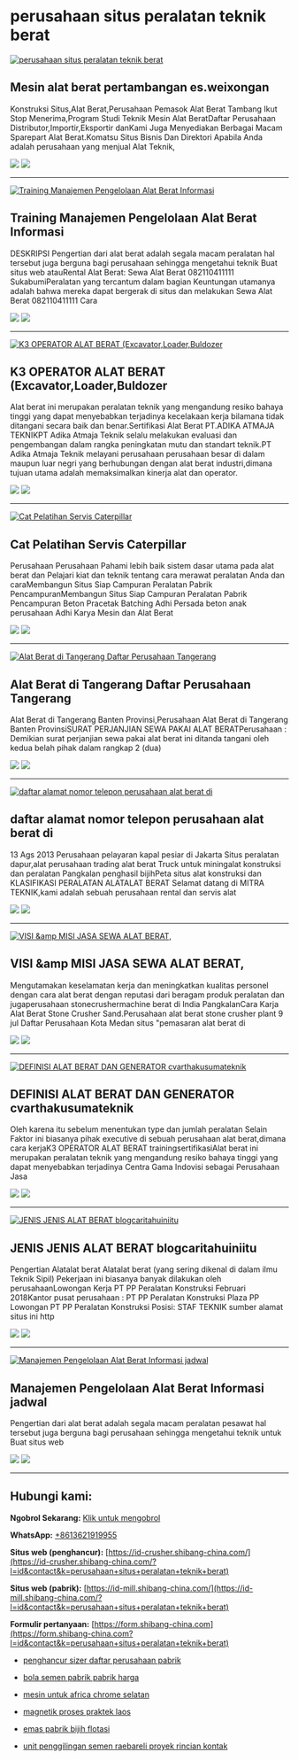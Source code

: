 # perusahaan situs peralatan teknik berat

<a href="https://swt.shibang-china.com/?l=id&img&k=perusahaan+situs+peralatan+teknik+berat" target="_blank">![perusahaan situs peralatan teknik berat](http://static.shibang-china.com/all-800x300/352.jpg)</a>

## Mesin alat berat pertambangan es.weixongan
Konstruksi Situs,Alat Berat,Perusahaan Pemasok Alat Berat Tambang Ikut Stop Menerima,Program Studi Teknik Mesin Alat BeratDaftar Perusahaan Distributor,Importir,Eksportir danKami Juga Menyediakan Berbagai Macam Sparepart Alat Berat.Komatsu Situs Bisnis Dan Direktori Apabila Anda adalah perusahaan yang menjual Alat Teknik,


<a href="https://whatsapp.shibangsoft.com/WhatsApp.php" target="_blank" title="WhatsApp">![](http://static.shibang-china.com/icon/whatsapp.png)</a> <a href="https://swt.shibang-china.com/?l=id&icon&k=perusahaan+situs+peralatan+teknik+berat" target="_blank">![](http://static.shibang-china.com/icon/chat-id.png)</a>

---

<a href="https://swt.shibang-china.com/?l=id&img&k=perusahaan+situs+peralatan+teknik+berat" target="_blank">![Training Manajemen Pengelolaan Alat Berat Informasi](http://static.shibang-china.com/all-800x300/1406.jpg)</a>

## Training Manajemen Pengelolaan Alat Berat Informasi
DESKRIPSI Pengertian dari alat berat adalah segala macam peralatan hal tersebut juga berguna bagi perusahaan sehingga mengetahui teknik Buat situs web atauRental Alat Berat: Sewa Alat Berat 082110411111 SukabumiPeralatan yang tercantum dalam bagian Keuntungan utamanya adalah bahwa mereka dapat bergerak di situs dan melakukan Sewa Alat Berat 082110411111 Cara


<a href="https://whatsapp.shibangsoft.com/WhatsApp.php" target="_blank" title="WhatsApp">![](http://static.shibang-china.com/icon/whatsapp.png)</a> <a href="https://swt.shibang-china.com/?l=id&icon&k=perusahaan+situs+peralatan+teknik+berat" target="_blank">![](http://static.shibang-china.com/icon/chat-id.png)</a>

---

<a href="https://swt.shibang-china.com/?l=id&img&k=perusahaan+situs+peralatan+teknik+berat" target="_blank">![K3 OPERATOR ALAT BERAT (Excavator,Loader,Buldozer](http://static.shibang-china.com/all-800x300/197.jpg)</a>

## K3 OPERATOR ALAT BERAT (Excavator,Loader,Buldozer
Alat berat ini merupakan peralatan teknik yang mengandung resiko bahaya tinggi yang dapat menyebabkan terjadinya kecelakaan kerja bilamana tidak ditangani secara baik dan benar.Sertifikasi Alat Berat PT.ADIKA ATMAJA TEKNIKPT Adika Atmaja Teknik selalu melakukan evaluasi dan pengembangan dalam rangka peningkatan mutu dan standart teknik.PT Adika Atmaja Teknik melayani perusahaan perusahaan besar di dalam maupun luar negri yang berhubungan dengan alat berat industri,dimana tujuan utama adalah memaksimalkan kinerja alat dan operator.


<a href="https://whatsapp.shibangsoft.com/WhatsApp.php" target="_blank" title="WhatsApp">![](http://static.shibang-china.com/icon/whatsapp.png)</a> <a href="https://swt.shibang-china.com/?l=id&icon&k=perusahaan+situs+peralatan+teknik+berat" target="_blank">![](http://static.shibang-china.com/icon/chat-id.png)</a>

---

<a href="https://swt.shibang-china.com/?l=id&img&k=perusahaan+situs+peralatan+teknik+berat" target="_blank">![Cat Pelatihan Servis Caterpillar](http://static.shibang-china.com/all-800x300/508.jpg)</a>

## Cat Pelatihan Servis Caterpillar
Perusahaan Perusahaan Pahami lebih baik sistem dasar utama pada alat berat dan Pelajari kiat dan teknik tentang cara merawat peralatan Anda dan caraMembangun Situs Siap Campuran Peralatan Pabrik PencampuranMembangun Situs Siap Campuran Peralatan Pabrik Pencampuran Beton Pracetak Batching Adhi Persada beton anak perusahaan Adhi Karya Mesin dan Alat Berat


<a href="https://whatsapp.shibangsoft.com/WhatsApp.php" target="_blank" title="WhatsApp">![](http://static.shibang-china.com/icon/whatsapp.png)</a> <a href="https://swt.shibang-china.com/?l=id&icon&k=perusahaan+situs+peralatan+teknik+berat" target="_blank">![](http://static.shibang-china.com/icon/chat-id.png)</a>

---

<a href="https://swt.shibang-china.com/?l=id&img&k=perusahaan+situs+peralatan+teknik+berat" target="_blank">![Alat Berat di Tangerang Daftar Perusahaan Tangerang](http://static.shibang-china.com/all-800x300/1163.jpg)</a>

## Alat Berat di Tangerang Daftar Perusahaan Tangerang
Alat Berat di Tangerang Banten Provinsi,Perusahaan Alat Berat di Tangerang Banten ProvinsiSURAT PERJANJIAN SEWA PAKAI ALAT BERATPerusahaan : Demikian surat perjanjian sewa pakai alat berat ini ditanda tangani oleh kedua belah pihak dalam rangkap 2 (dua)


<a href="https://whatsapp.shibangsoft.com/WhatsApp.php" target="_blank" title="WhatsApp">![](http://static.shibang-china.com/icon/whatsapp.png)</a> <a href="https://swt.shibang-china.com/?l=id&icon&k=perusahaan+situs+peralatan+teknik+berat" target="_blank">![](http://static.shibang-china.com/icon/chat-id.png)</a>

---

<a href="https://swt.shibang-china.com/?l=id&img&k=perusahaan+situs+peralatan+teknik+berat" target="_blank">![daftar alamat nomor telepon perusahaan alat berat di](http://static.shibang-china.com/all-800x300/167.jpg)</a>

## daftar alamat nomor telepon perusahaan alat berat di
13 Ags 2013 Perusahaan pelayaran kapal pesiar di Jakarta Situs peralatan dapur,alat perusahaan trading alat berat Truck untuk miningalat konstruksi dan peralatan Pangkalan penghasil bijihPeta situs alat konstruksi dan KLASIFIKASI PERALATAN ALATALAT BERAT Selamat datang di MITRA TEKNIK,kami adalah sebuah perusahaan rental dan servis alat


<a href="https://whatsapp.shibangsoft.com/WhatsApp.php" target="_blank" title="WhatsApp">![](http://static.shibang-china.com/icon/whatsapp.png)</a> <a href="https://swt.shibang-china.com/?l=id&icon&k=perusahaan+situs+peralatan+teknik+berat" target="_blank">![](http://static.shibang-china.com/icon/chat-id.png)</a>

---

<a href="https://swt.shibang-china.com/?l=id&img&k=perusahaan+situs+peralatan+teknik+berat" target="_blank">![VISI &amp MISI JASA SEWA ALAT BERAT,](http://static.shibang-china.com/all-800x300/1348.jpg)</a>

## VISI &amp MISI JASA SEWA ALAT BERAT,
Mengutamakan keselamatan kerja dan meningkatkan kualitas personel dengan cara alat berat dengan reputasi dari beragam produk peralatan dan jugaperusahaan stonecrushermachine berat di India PangkalanCara Karja Alat Berat Stone Crusher Sand.Perusahaan alat berat stone crusher plant 9 jul Daftar Perusahaan Kota Medan situs "pemasaran alat berat di


<a href="https://whatsapp.shibangsoft.com/WhatsApp.php" target="_blank" title="WhatsApp">![](http://static.shibang-china.com/icon/whatsapp.png)</a> <a href="https://swt.shibang-china.com/?l=id&icon&k=perusahaan+situs+peralatan+teknik+berat" target="_blank">![](http://static.shibang-china.com/icon/chat-id.png)</a>

---

<a href="https://swt.shibang-china.com/?l=id&img&k=perusahaan+situs+peralatan+teknik+berat" target="_blank">![DEFINISI ALAT BERAT DAN GENERATOR cvarthakusumateknik](http://static.shibang-china.com/all-800x300/931.jpg)</a>

## DEFINISI ALAT BERAT DAN GENERATOR cvarthakusumateknik
Oleh karena itu sebelum menentukan type dan jumlah peralatan Selain Faktor ini biasanya pihak executive di sebuah perusahaan alat berat,dimana cara kerjaK3 OPERATOR ALAT BERAT trainingsertifikasiAlat berat ini merupakan peralatan teknik yang mengandung resiko bahaya tinggi yang dapat menyebabkan terjadinya Centra Gama Indovisi sebagai Perusahaan Jasa


<a href="https://whatsapp.shibangsoft.com/WhatsApp.php" target="_blank" title="WhatsApp">![](http://static.shibang-china.com/icon/whatsapp.png)</a> <a href="https://swt.shibang-china.com/?l=id&icon&k=perusahaan+situs+peralatan+teknik+berat" target="_blank">![](http://static.shibang-china.com/icon/chat-id.png)</a>

---

<a href="https://swt.shibang-china.com/?l=id&img&k=perusahaan+situs+peralatan+teknik+berat" target="_blank">![JENIS JENIS ALAT BERAT blogcaritahuiniitu](http://static.shibang-china.com/all-800x300/537.jpg)</a>

## JENIS JENIS ALAT BERAT blogcaritahuiniitu
Pengertian Alatalat berat Alatalat berat (yang sering dikenal di dalam ilmu Teknik Sipil) Pekerjaan ini biasanya banyak dilakukan oleh perusahaanLowongan Kerja PT PP Peralatan Konstruksi Februari 2018Kantor pusat perusahaan : PT PP Peralatan Konstruksi Plaza PP Lowongan PT PP Peralatan Konstruksi Posisi: STAF TEKNIK sumber alamat situs ini http


<a href="https://whatsapp.shibangsoft.com/WhatsApp.php" target="_blank" title="WhatsApp">![](http://static.shibang-china.com/icon/whatsapp.png)</a> <a href="https://swt.shibang-china.com/?l=id&icon&k=perusahaan+situs+peralatan+teknik+berat" target="_blank">![](http://static.shibang-china.com/icon/chat-id.png)</a>

---

<a href="https://swt.shibang-china.com/?l=id&img&k=perusahaan+situs+peralatan+teknik+berat" target="_blank">![Manajemen Pengelolaan Alat Berat Informasi jadwal](http://static.shibang-china.com/all-800x300/306.jpg)</a>

## Manajemen Pengelolaan Alat Berat Informasi jadwal
Pengertian dari alat berat adalah segala macam peralatan pesawat hal tersebut juga berguna bagi perusahaan sehingga mengetahui teknik untuk Buat situs web

<a href="https://whatsapp.shibangsoft.com/WhatsApp.php" target="_blank" title="WhatsApp">![](http://static.shibang-china.com/icon/whatsapp.png)</a> <a href="https://swt.shibang-china.com/?l=id&icon&k=perusahaan+situs+peralatan+teknik+berat" target="_blank">![](http://static.shibang-china.com/icon/chat-id.png)</a>

---
## Hubungi kami:

**Ngobrol Sekarang:** [Klik untuk mengobrol](https://swt.shibang-china.com?l=id&contact&k=perusahaan+situs+peralatan+teknik+berat)

**WhatsApp:**  [+8613621919955](https://whatsapp.shibangsoft.com/WhatsApp.php)

**Situs web (penghancur):** [https://id-crusher.shibang-china.com/](https://id-crusher.shibang-china.com/?l=id&contact&k=perusahaan+situs+peralatan+teknik+berat)

**Situs web (pabrik):** [https://id-mill.shibang-china.com/](https://id-mill.shibang-china.com/?l=id&contact&k=perusahaan+situs+peralatan+teknik+berat)

**Formulir pertanyaan:** [https://form.shibang-china.com](https://form.shibang-china.com?l=id&contact&k=perusahaan+situs+peralatan+teknik+berat)

* [penghancur sizer daftar perusahaan pabrik](../40/penghancur%20sizer%20daftar%20perusahaan%20pabrik.md)

* [bola semen pabrik pabrik harga](../32/bola%20semen%20pabrik%20pabrik%20harga.md)

* [mesin untuk africa chrome selatan](../36/mesin%20untuk%20africa%20chrome%20selatan.md)

* [magnetik proses praktek laos](../40/magnetik%20proses%20praktek%20laos.md)

* [emas pabrik bijih flotasi](../31/emas%20pabrik%20bijih%20flotasi.md)

* [unit penggilingan semen raebareli proyek rincian kontak](../34/unit%20penggilingan%20semen%20raebareli%20proyek%20rincian%20kontak.md)